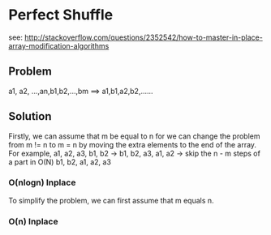 Perfect Shuffle
==============================
see:
http://stackoverflow.com/questions/2352542/how-to-master-in-place-array-modification-algorithms

Problem
-------------------
a1, a2, ...,an,b1,b2,...,bm
==>
a1,b1,a2,b2,......

Solution
-------------------
Firstly, we can assume that m be equal to n for we can change the problem from m
!= n to m = n by moving the extra elements to the end of the array. For example,
a1, a2, a3, b1, b2
->
b1, b2, a3, a1, a2
-> skip the n - m steps of a part in O(N)
b1, b2, a1, a2, a3

### O(nlogn) Inplace
To simplify the problem, we can first assume that m equals n.

### O(n) Inplace

